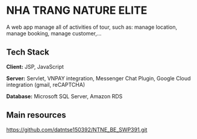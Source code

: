 # NHA TRANG NATURE ELITE

A web app manage all of activities of tour, such as: manage location, manage booking, manage customer,...


## Tech Stack

**Client:** JSP, JavaScript

**Server:** Servlet, VNPAY integration, Messenger Chat Plugin, Google Cloud integration (gmail, reCAPTCHA)

**Database:** Microsoft SQL Server, Amazon RDS

## Main resources

https://github.com/datntse150392/NTNE_BE_SWP391.git
